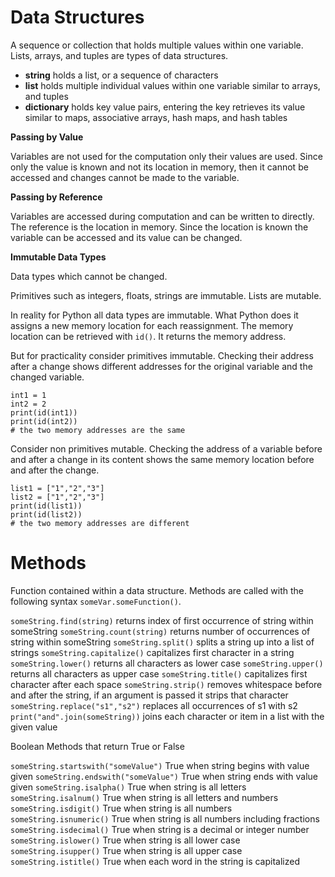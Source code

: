 # Data Structures

A sequence or collection that holds multiple values within one variable. Lists, arrays, and tuples are types of data structures.
- **string** holds a list, or a sequence of characters
- **list** holds multiple individual values within one variable
similar to arrays, and tuples
- **dictionary** holds key value pairs, entering the key retrieves its value
similar to maps, associative arrays, hash maps, and hash tables

**Passing by Value**

Variables are not used for the computation only their values are used.
Since only the value is known and not its location in memory, then it cannot be accessed and changes cannot be made to the variable.

**Passing by Reference**

Variables are accessed during computation and can be written to directly.
The reference is the location in memory. Since the location is known the variable can be accessed and its value can be changed.

**Immutable Data Types**

Data types which cannot be changed.

Primitives such as integers, floats, strings are immutable. 
Lists are mutable.

In reality for Python all data types are immutable. What Python does it assigns a new memory location for each reassignment.
The memory location can be retrieved with `id()`. It returns the memory address. 

But for practicality consider primitives immutable. Checking their address after a change shows different addresses for the original variable and the changed variable.
```
int1 = 1
int2 = 2
print(id(int1))
print(id(int2))
# the two memory addresses are the same
```
Consider non primitives mutable. Checking the address of a variable before and after a change in its content shows the same memory location before and after the change.
```
list1 = ["1","2","3"]
list2 = ["1","2","3"]
print(id(list1))
print(id(list2))
# the two memory addresses are different
```

# Methods

Function contained within a data structure.
Methods are called with the following syntax `someVar.someFunction()`.

`someString.find(string)` returns index of first occurrence of string within someString
`someString.count(string)` returns number of occurrences of string within someString
`someString.split()` splits a string up into a list of strings
`someString.capitalize()` capitalizes first character in a string
`someString.lower()` returns all characters as lower case
`someString.upper()` returns all characters as upper case
`someString.title()` capitalizes first character after each space
`someString.strip()` removes whitespace before and after the string, if an argument is passed it strips that character
`someString.replace("s1","s2")` replaces all occurrences of s1 with s2
`print("and".join(someString))` joins each character or item in a list with the given value

Boolean Methods that return True or False

`someString.startswith("someValue")` True when string begins with value given
`someString.endswith("someValue")` True when string ends with value given
`someString.isalpha()` True when string is all letters
`someString.isalnum()` True when string is all letters and numbers
`someString.isdigit()` True when string is all numbers
`someString.isnumeric()` True when string is all numbers including fractions
`someString.isdecimal()` True when string is a decimal or integer number
`someString.islower()` True when string is all lower case
`someString.isupper()` True when string is all upper case
`someString.istitle()` True when each word in the string is capitalized
